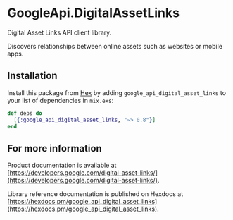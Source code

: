 # GoogleApi.DigitalAssetLinks

Digital Asset Links API client library.

Discovers relationships between online assets such as websites or mobile apps.

## Installation

Install this package from [Hex](https://hex.pm) by adding
`google_api_digital_asset_links` to your list of dependencies in `mix.exs`:

```elixir
def deps do
  [{:google_api_digital_asset_links, "~> 0.8"}]
end
```

## For more information

Product documentation is available at [https://developers.google.com/digital-asset-links/](https://developers.google.com/digital-asset-links/).

Library reference documentation is published on Hexdocs at
[https://hexdocs.pm/google_api_digital_asset_links](https://hexdocs.pm/google_api_digital_asset_links).
